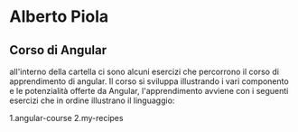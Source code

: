 # Alberto Piola

## Corso di Angular
 all'interno della cartella ci sono alcuni esercizi che percorrono il corso di apprendimento di angular.
 Il corso si sviluppa illustrando i vari componento e le potenzialità offerte da Angular, l'apprendimento avviene con i seguenti esercizi che in ordine illustrano il linguaggio:
 
 1.angular-course
 2.my-recipes
